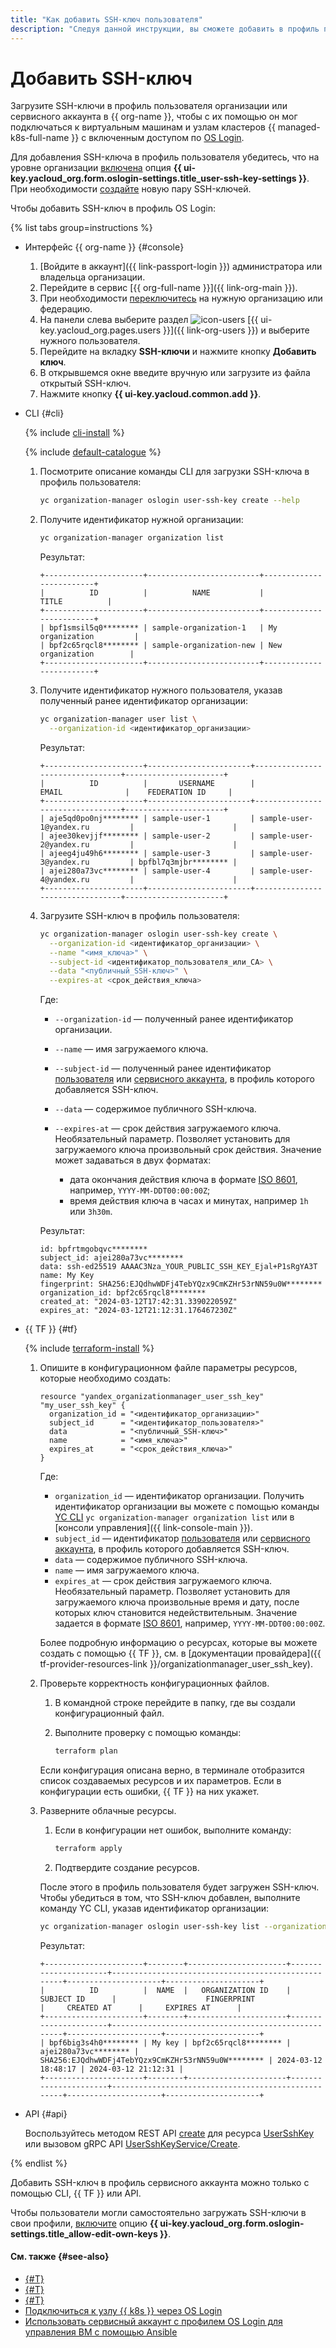 ```yaml
---
title: "Как добавить SSH-ключ пользователя"
description: "Следуя данной инструкции, вы сможете добавить в профиль пользователя SSH-ключи, которые позволят ему подключаться к ВМ и узлам кластеров {{ k8s }} с настроенным доступом по OS Login."
---
```


# Добавить SSH-ключ

Загрузите SSH-ключи в профиль пользователя организации или сервисного аккаунта в {{ org-name }}, чтобы с их помощью он мог подключаться к виртуальным машинам и узлам кластеров {{ managed-k8s-full-name }} с включенным доступом по [OS Login](../concepts/os-login.md).

Для добавления SSH-ключа в профиль пользователя убедитесь, что на уровне организации [включена](./os-login-access.md) опция **{{ ui-key.yacloud_org.form.oslogin-settings.title_user-ssh-key-settings }}**. При необходимости [создайте](../../compute/operations/vm-connect/ssh.md#creating-ssh-keys) новую пару SSH-ключей.

Чтобы добавить SSH-ключ в профиль OS Login:

{% list tabs group=instructions %}

- Интерфейс {{ org-name }} {#console}

  1. [Войдите в аккаунт]({{ link-passport-login }}) администратора или владельца организации.
  1. Перейдите в сервис [{{ org-full-name }}]({{ link-org-main }}).
  1. При необходимости [переключитесь](./manage-organizations.md#switch-to-another-org) на нужную организацию или федерацию.
  1. На панели слева выберите раздел ![icon-users](../../_assets/console-icons/person.svg) [{{ ui-key.yacloud_org.pages.users }}]({{ link-org-users }}) и выберите нужного пользователя.
  1. Перейдите на вкладку **SSH-ключи** и нажмите кнопку **Добавить ключ**.
  1. В открывшемся окне введите вручную или загрузите из файла открытый SSH-ключ.
  1. Нажмите кнопку **{{ ui-key.yacloud.common.add }}**.

- CLI {#cli}

  {% include [cli-install](../../_includes/cli-install.md) %}

  {% include [default-catalogue](../../_includes/default-catalogue.md) %}

  1. Посмотрите описание команды CLI для загрузки SSH-ключа в профиль пользователя:

      ```bash
      yc organization-manager oslogin user-ssh-key create --help
      ```

  1. Получите идентификатор нужной организации:

      ```bash
      yc organization-manager organization list
      ```

      Результат:

      ```text
      +----------------------+-------------------------+-------------------------+
      |          ID          |          NAME           |          TITLE          |
      +----------------------+-------------------------+-------------------------+
      | bpf1smsil5q0******** | sample-organization-1   | My organization         |
      | bpf2c65rqcl8******** | sample-organization-new | New organization        |
      +----------------------+-------------------------+-------------------------+
      ```

  1. Получите идентификатор нужного пользователя, указав полученный ранее идентификатор организации:

      ```bash
      yc organization-manager user list \
        --organization-id <идентификатор_организации>
      ```

      Результат:

      ```text
      +----------------------+-----------------------+---------------------------------+----------------------+
      |          ID          |       USERNAME        |              EMAIL              |    FEDERATION ID     |
      +----------------------+-----------------------+---------------------------------+----------------------+
      | aje5qd0po0nj******** | sample-user-1         | sample-user-1@yandex.ru         |                      |
      | ajee30kevjjf******** | sample-user-2         | sample-user-2@yandex.ru         |                      |
      | ajeeg4ju49h6******** | sample-user-3         | sample-user-3@yandex.ru         | bpfbl7q3mjbr******** |
      | ajei280a73vc******** | sample-user-4         | sample-user-4@yandex.ru         |                      |
      +----------------------+-----------------------+---------------------------------+----------------------+
      ```

  1. Загрузите SSH-ключ в профиль пользователя:

      ```bash
      yc organization-manager oslogin user-ssh-key create \
        --organization-id <идентификатор_организации> \
        --name "<имя_ключа>" \
        --subject-id <идентификатор_пользователя_или_СА> \
        --data "<публичный_SSH-ключ>" \
        --expires-at <срок_действия_ключа>
      ```

      Где:

      * `--organization-id` — полученный ранее идентификатор организации.
      * `--name` — имя загружаемого ключа.
      * `--subject-id` — полученный ранее идентификатор [пользователя](./users-get.md) или [сервисного аккаунта](../../iam/operations/sa/get-id.md), в профиль которого добавляется SSH-ключ.
      * `--data` — содержимое публичного SSH-ключа.
      * `--expires-at` — срок действия загружаемого ключа. Необязательный параметр. Позволяет установить для загружаемого ключа произвольный срок действия. Значение может задаваться в двух форматах:

          * дата окончания действия ключа в формате [ISO 8601](https://ru.wikipedia.org/wiki/ISO_8601), например, `YYYY-MM-DDT00:00:00Z`;
          * время действия ключа в часах и минутах, например `1h` или `3h30m`.

      Результат:

      ```text
      id: bpfrtmgobqvc********
      subject_id: ajei280a73vc********
      data: ssh-ed25519 AAAAC3Nza_YOUR_PUBLIC_SSH_KEY_Ejal+P1sRgYA3T
      name: My Key
      fingerprint: SHA256:EJQdhwWDFj4TebYQzx9CmKZHr53rNN59u0W********
      organization_id: bpf2c65rqcl8********
      created_at: "2024-03-12T17:42:31.339022059Z"
      expires_at: "2024-03-12T21:12:31.176467230Z"
      ```

- {{ TF }} {#tf}

  {% include [terraform-install](../../_includes/terraform-install.md) %}

  1. Опишите в конфигурационном файле параметры ресурсов, которые необходимо создать:

      ```hcl
      resource "yandex_organizationmanager_user_ssh_key" "my_user_ssh_key" {
        organization_id = "<идентификатор_организации>"
        subject_id      = "<идентификатор_пользователя>"
        data            = "<публичный_SSH-ключ>"
        name            = "<имя_ключа>"
        expires_at      = "<срок_действия_ключа>"
      }
      ```

      Где:

      * `organization_id` — идентификатор организации. Получить идентификатор организации вы можете с помощью команды [YC CLI](../../cli/quickstart.md) `yc organization-manager organization list` или в [консоли управления]({{ link-console-main }}).
      * `subject_id` — идентификатор [пользователя](./users-get.md) или [сервисного аккаунта](../../iam/operations/sa/get-id.md), в профиль которого добавляется SSH-ключ.
      * `data` — содержимое публичного SSH-ключа.
      * `name` — имя загружаемого ключа.
      * `expires_at` — срок действия загружаемого ключа. Необязательный параметр. Позволяет установить для загружаемого ключа произвольные время и дату, после которых ключ становится недействительным. Значение задается в формате [ISO 8601](https://ru.wikipedia.org/wiki/ISO_8601), например, `YYYY-MM-DDT00:00:00Z`.

      Более подробную информацию о ресурсах, которые вы можете создать с помощью {{ TF }}, см. в [документации провайдера]({{ tf-provider-resources-link }}/organizationmanager_user_ssh_key).

  1. Проверьте корректность конфигурационных файлов.

      1. В командной строке перейдите в папку, где вы создали конфигурационный файл.
      1. Выполните проверку с помощью команды:

          ```bash
          terraform plan
          ```

      Если конфигурация описана верно, в терминале отобразится список создаваемых ресурсов и их параметров. Если в конфигурации есть ошибки, {{ TF }} на них укажет.

  1. Разверните облачные ресурсы.

      1. Если в конфигурации нет ошибок, выполните команду:

          ```bash
          terraform apply
          ```

      1. Подтвердите создание ресурсов.

      После этого в профиль пользователя будет загружен SSH-ключ. Чтобы убедиться в том, что SSH-ключ добавлен, выполните команду YC CLI, указав идентификатор организации:

      ```bash
      yc organization-manager oslogin user-ssh-key list --organization-id <идентификатор_организации>
      ```

      Результат:

      ```text
      +----------------------+--------+----------------------+----------------------+----------------------------------------------------+---------------------+---------------------+
      |          ID          |  NAME  |   ORGANIZATION ID    |      SUBJECT ID      |                    FINGERPRINT                     |     CREATED AT      |     EXPIRES AT      |
      +----------------------+--------+----------------------+----------------------+----------------------------------------------------+---------------------+---------------------+
      | bpf6big3s4h0******** | My key | bpf2c65rqcl8******** | ajei280a73vc******** | SHA256:EJQdhwWDFj4TebYQzx9CmKZHr53rNN59u0W******** | 2024-03-12 18:48:17 | 2024-03-12 21:12:31 |
      +----------------------+--------+----------------------+----------------------+----------------------------------------------------+---------------------+---------------------+
      ```

- API {#api}

  Воспользуйтесь методом REST API [create](../../organization/api-ref/UserSshKey/create.md) для ресурса [UserSshKey](../../organization/api-ref/UserSshKey/index.md) или вызовом gRPC API [UserSshKeyService/Create](../../organization/api-ref/grpc/user_ssh_key_service.md#Create).

{% endlist %}

Добавить SSH-ключ в профиль сервисного аккаунта можно только с помощью CLI, {{ TF }} или API.

Чтобы пользователи могли самостоятельно загружать SSH-ключи в свои профили, [включите](./os-login-access.md) опцию **{{ ui-key.yacloud_org.form.oslogin-settings.title_allow-edit-own-keys }}**.

#### См. также {#see-also}

* [{#T}](../operations/os-login-access.md)
* [{#T}](../operations/os-login-profile-create.md)
* [{#T}](../../compute/operations/vm-connect/os-login.md)
* [Подключиться к узлу {{ k8s }} через OS Login](../../managed-kubernetes/operations/node-connect-oslogin.md)
* [Использовать сервисный аккаунт с профилем OS Login для управления ВМ с помощью Ansible](../tutorials/sa-oslogin-ansible.md)